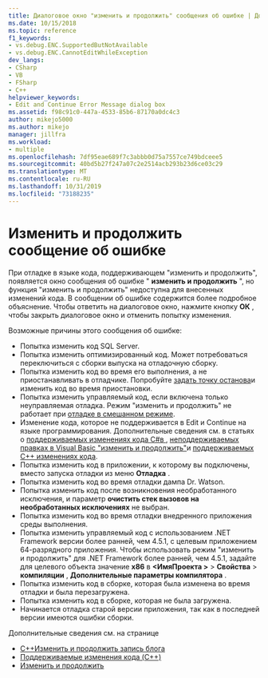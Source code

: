 ```yaml
---
title: Диалоговое окно "изменить и продолжить" сообщения об ошибке | Документация Майкрософт
ms.date: 10/15/2018
ms.topic: reference
f1_keywords:
- vs.debug.ENC.SupportedButNotAvailable
- vs.debug.ENC.CannotEditWhileException
dev_langs:
- CSharp
- VB
- FSharp
- C++
helpviewer_keywords:
- Edit and Continue Error Message dialog box
ms.assetid: f98c91c0-447a-4533-85b6-87170a0dc4c3
author: mikejo5000
ms.author: mikejo
manager: jillfra
ms.workload:
- multiple
ms.openlocfilehash: 7df95eae689f7c3abbb0d75a7557ce749bdceee5
ms.sourcegitcommit: 40bd5b27f247a07c2e2514acb293b23d6ce03c29
ms.translationtype: MT
ms.contentlocale: ru-RU
ms.lasthandoff: 10/31/2019
ms.locfileid: "73188235"
---
```

# <a name="edit-and-continue-error-message"></a>Изменить и продолжить сообщение об ошибке

При отладке в языке кода, поддерживающем "изменить и продолжить", появляется окно сообщения об ошибке " **изменить и продолжить** ", но функция "изменить и продолжить" недоступна для внесенных изменений кода. В сообщении об ошибке содержится более подробное объяснение. Чтобы ответить на диалоговое окно, нажмите кнопку **ОК** , чтобы закрыть диалоговое окно и отменить попытку изменения.

Возможные причины этого сообщения об ошибке:

- Попытка изменить код SQL Server.
- Попытка изменить оптимизированный код. Может потребоваться переключиться с сборки выпуска на отладочную сборку.
- Попытка изменить код во время его выполнения, а не приостанавливать в отладчике. Попробуйте [задать точку останова](../debugger/using-breakpoints.md)и изменить код во время приостановки.
- Попытка изменить управляемый код, если включена только неуправляемая отладка. Режим "изменить и продолжить" не работает при [отладке в смешанном режиме](../debugger/how-to-debug-in-mixed-mode.md).
- Изменение кода, которое не поддерживается в Edit и Continue на языке программирования. Дополнительные сведения см. в статьях о [поддерживаемых изменениях кода C#в ](supported-code-changes-csharp.md), [неподдерживаемых правках в Visual Basic "изменить и продолжить"](supported-code-changes-csharp.md)и [поддерживаемых C++ изменениях кода](supported-code-changes-cpp.md).
- Попытка изменить код в приложении, к которому вы подключены, вместо запуска отладки из меню **Отладка** .
- Попытка изменить код во время отладки дампа Dr. Watson.
- Попытка изменить код после возникновения необработанного исключения, и параметр **очистить стек вызовов на необработанных исключениях** не выбран.
- Попытка изменить код во время отладки внедренного приложения среды выполнения.
- Попытка изменить управляемый код с использованием .NET Framework версии более ранней, чем 4.5.1, с целевым приложением 64-разрядного приложения. Чтобы использовать режим "изменить и продолжить" для .NET Framework более ранней, чем 4.5.1, задайте для целевого объекта значение **x86** в **\<ИмяПроекта >**  > **Свойства** > **компиляции** , **Дополнительные параметры компилятора** .
- Попытка изменить код в сборке, которая была изменена во время отладки и была перезагружена.
- Попытка изменить код в сборке, которая не была загружена.
- Начинается отладка старой версии приложения, так как в последней версии имеются ошибки сборки.

Дополнительные сведения см. на странице
- [C++Изменить и продолжить запись блога](https://devblogs.microsoft.com/cppblog/c-edit-and-continue-in-visual-studio-2015-update-3/)
- [Поддерживаемые изменения кода (C++)](../debugger/supported-code-changes-cpp.md)
- [Изменить и продолжить](../debugger/edit-and-continue.md)